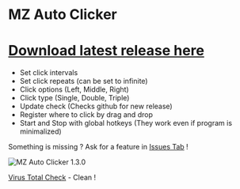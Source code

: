 # MZ Auto Clicker
# [Download latest release here](https://github.com/michalzembron/MZ-Auto-Clicker/releases "Newest release")

+ Set click intervals
+ Set click repeats (can be set to infinite)
+ Click options (Left, Middle, Right)
+ Click type (Single, Double, Triple)
+ Update check (Checks github for new release)
+ Register where to click by drag and drop
+ Start and Stop with global hotkeys (They work even if program is minimalized)

Something is missing ? Ask for a feature in [Issues Tab](https://github.com/michalzembron/MZ-Auto-Clicker/issues/new "Issues Tab") !

![MZ Auto Clicker 1.3.0](https://i.imgur.com/y3mVogD.png)

[Virus Total Check](https://www.virustotal.com/gui/file/f8a2a0404378eccb26af3f1c1693e5ec8b3056f5d363d7df6e100c963622232c/detection "Virus Total Page") - Clean !
